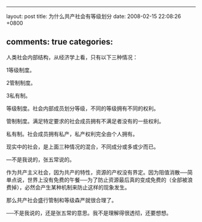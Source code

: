 
---
layout: post
title: 为什么共产社会有等级划分
date: 2008-02-15 22:08:26 +0800

comments: true
categories: 
---
人类社会内部结构，从经济学上看，只有以下三种情况：

1等级制度。

2管制制度。

3私有制。

等级制度。社会内部成员划分等级，不同的等级拥有不同的权利。

管制制度。满足特定要求的社会成员拥有不满足者没有的一些权利。

私有制。社会成员拥有私产，私产权利完全由个人拥有。

现实中的社会，是上面三种情况的混合，不同成分或多或少而已。

—不是我说的，张五常说的。

作为共产主义社会，因为共产的特性，资源的产权没有界定。因为阻值消散──简单点说，世界上没有免费的午餐──为了防止资源最后真的变成免费的（全部被浪费掉），必然会产生某种机制来防止这样的现象发生。

那么共产社会盛行管制和等级森严就很合理了。

──不是我说的，还是张五常的意思。我不是理解得很透彻，还要想想。
